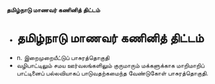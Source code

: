 **தமிழ்நாடு மாணவர் கணினித் திட்டம்**
- # தமிழ்நாடு மாணவர் கணினித் திட்டம்
- n. இறைமுறையீட்டுப் பாசுரத்தொகுதி
- வழிபாட்டிலும் சமய ஊர்வலங்களிலும் குருமாரும் மக்களுக்காக மாறிமாறிப் பாட்டினைப் பல்லவியாகப் பாடுவதற்கமைந்த வேண்டுகோள் பாசுரத்தொகுதி.

